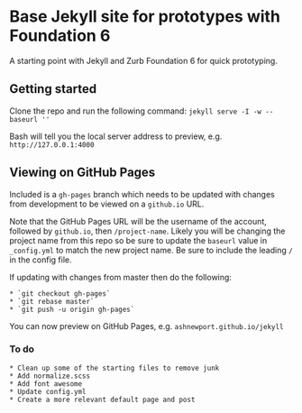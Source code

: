 # Base Jekyll site for prototypes with Foundation 6

A starting point with Jekyll and Zurb Foundation 6 for quick prototyping.

## Getting started

Clone the repo and run the following command:
`jekyll serve -I -w --baseurl ''`

Bash will tell you the local server address to preview, e.g. `http://127.0.0.1:4000`

## Viewing on GitHub Pages

Included is a `gh-pages` branch which needs to be updated with changes from development to be viewed on a `github.io` URL.

Note that the GitHub Pages URL will be the username of the account, followed by `github.io`, then `/project-name`. Likely you will be changing the project name from this repo so be sure to update the `baseurl` value in `_config.yml` to match the new project name. Be sure to include the leading `/` in the config file.

If updating with changes from master then do the following:

    * `git checkout gh-pages`
    * `git rebase master`
    * `git push -u origin gh-pages`

You can now preview on GitHub Pages, e.g. `ashnewport.github.io/jekyll`

### To do

    * Clean up some of the starting files to remove junk
    * Add normalize.scss
    * Add font awesome
    * Update config.yml
    * Create a more relevant default page and post